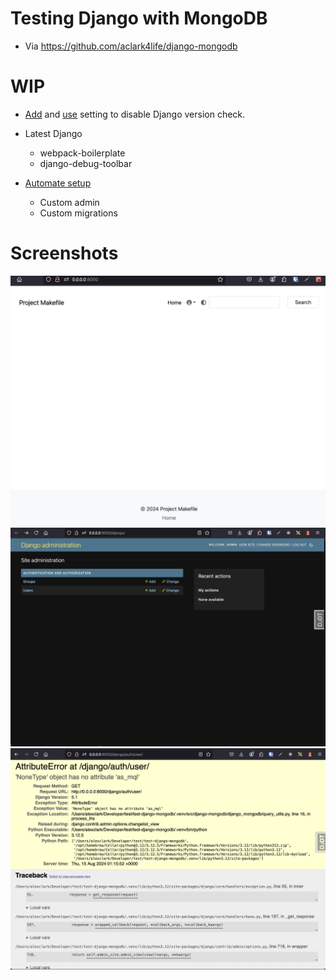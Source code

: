 # Testing Django with MongoDB 

- Via https://github.com/aclark4life/django-mongodb

# WIP

- [Add](https://github.com/aclark4life/django-mongodb/commit/4bde24a7e208bc582eab54a0cdc672d2473f1d45) and [use](https://github.com/aclark4life/test-django-mongodb/blob/main/backend/settings/base.py#L144) setting to disable Django version check.

- Latest Django
    - webpack-boilerplate
    - django-debug-toolbar

- [Automate setup](https://github.com/aclark4life/test-django-mongodb/blob/main/project.mk#L61-L79)
    - Custom admin
    - Custom migrations

# Screenshots

![screenshot](screenshot.png)
![screenshot](screenshot2.png)
![screenshot](screenshot3.png)
